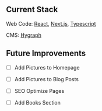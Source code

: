 ## Current Stack
Web Code: [React](https://reactjs.org/), [Next.js](https://nextjs.org/), [Typescript](https://www.typescriptlang.org/)

CMS: [Hygraph](https://hygraph.com/)

## Future Improvements

- [ ] Add Pictures to Homepage

- [ ] Add Pictures to Blog Posts

- [ ] SEO Optimize Pages

- [ ] Add Books Section
